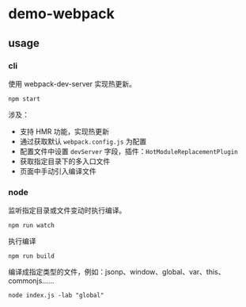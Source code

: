 # demo-webpack #


## usage ##
### cli ###
使用 webpack-dev-server 实现热更新。
```
npm start
```
涉及：
- 支持 HMR 功能，实现热更新
- 通过获取默认 `webpack.config.js` 为配置
- 配置文件中设置 `devServer` 字段，插件：`HotModuleReplacementPlugin`
- 获取指定目录下的多入口文件
- 页面中手动引入编译文件

### node ###
监听指定目录或文件变动时执行编译。
```
npm run watch
```

执行编译
```
npm run build
``` 

编译成指定类型的文件，例如：jsonp、window、global、var、this、commonjs……
```
node index.js -lab "global"
```

